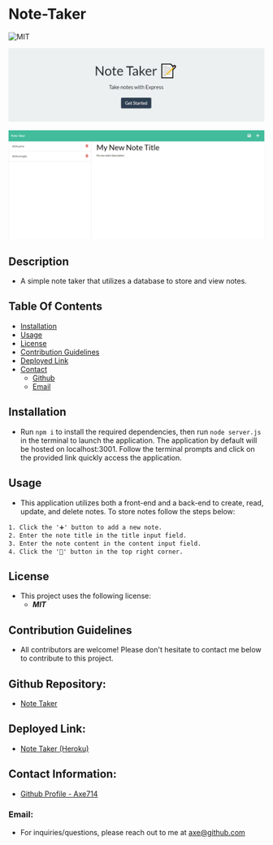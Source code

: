 # Note-Taker

![MIT](https://img.shields.io/badge/License-MIT-blue.svg)

![note taker landing page](/images/landingpage.png)

![note taker demo](/images/demo.png)

## Description
- A simple note taker that utilizes a database to store and view notes.

## Table Of Contents
* [Installation](#installation)
* [Usage](#usage)
* [License](#license)
* [Contribution Guidelines](#contribution)
* [Deployed Link](#deployed)
* [Contact](#contact)
    * [Github](#github)
    * [Email](#email)

## Installation
- Run ``` npm i ``` to install the required dependencies, then run ``` node server.js ``` in the terminal to launch the application. The application by default will be hosted on localhost:3001. Follow the terminal prompts and click on the provided link quickly access the application.

## Usage
- This application utilizes both a front-end and a back-end to create, read, update, and delete notes. To store notes follow the steps below:
```
1. Click the '➕' button to add a new note.
2. Enter the note title in the title input field.
3. Enter the note content in the content input field.
4. Click the '💾' button in the top right corner. 
```

## License
- This project uses the following license:<br>
     - ***MIT***

## Contribution Guidelines
- All contributors are welcome! Please don't hesitate to contact me below to contribute to this project.

## Github Repository: 
- [Note Taker](https://github.com/axe714/Note-Taker)

## Deployed Link:
- [Note Taker (Heroku)](https://limitless-temple-23345.herokuapp.com/)

## Contact Information:
- [Github Profile - Axe714](www.github.com/axe714)

### Email:
- For inquiries/questions, please reach out to me at axe@github.com